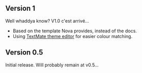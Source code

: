 ## Version 1

Well whaddya know? V1.0 c'est arrivé…

- Based on the template Nova provides, instead of the docs.
- Using [TextMate theme editor](http://tmtheme-editor.herokuapp.com/#!/editor/theme/Sunburst) for easier colour matching.

## Version 0.5

Initial release. Will probably remain at v0.5…
